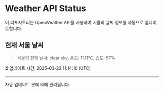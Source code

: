 
# Weather API Status

이 리포지토리는 OpenWeather API를 사용하여 서울의 날씨 정보를 자동으로 업데이트합니다.

## 현재 서울 날씨
> 서울의 현재 날씨: clear sky, 온도: 11.11°C, 습도: 57%

⏳ 업데이트 시간: 2025-03-22 11:14:10 (UTC)

---
자동 업데이트 봇에 의해 관리됩니다.
